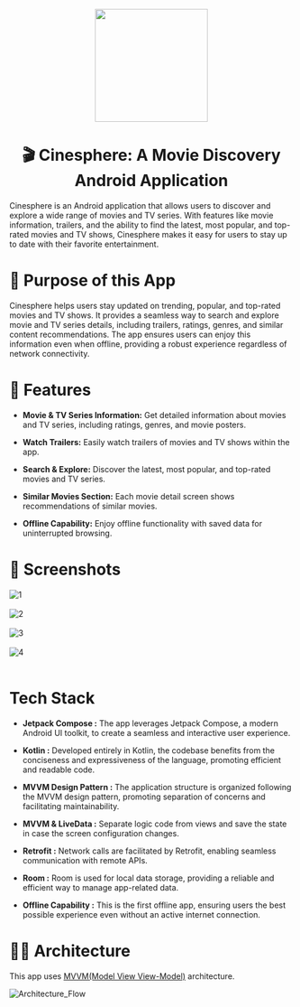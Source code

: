 <div align="center">
</br>
<img src="https://github.com/user-attachments/assets/52235a85-2972-481d-9ee9-cf30e265b22e" width="200" />
</div>

<h1 align="center">🎬 Cinesphere: A Movie Discovery Android Application</h1>

Cinesphere is an Android application that allows users to discover and explore a wide range of movies and TV series. With features like movie information, trailers, and the ability to find the latest, most popular, and top-rated movies and TV shows, Cinesphere makes it easy for users to stay up to date with their favorite entertainment.

# 🤔 Purpose of this App

Cinesphere helps users stay updated on trending, popular, and top-rated movies and TV shows. It provides a seamless way to search and explore movie and TV series details, including trailers, ratings, genres, and similar content recommendations. The app ensures users can enjoy this information even when offline, providing a robust experience regardless of network connectivity.

# 🧰 Features

- **Movie & TV Series Information:** Get detailed information about movies and TV series, including ratings, genres, and movie posters.
  
- **Watch Trailers:** Easily watch trailers of movies and TV shows within the app.

- **Search & Explore:** Discover the latest, most popular, and top-rated movies and TV series.
  
- **Similar Movies Section:** Each movie detail screen shows recommendations of similar movies.

- **Offline Capability:** Enjoy offline functionality with saved data for uninterrupted browsing.

# 📱 Screenshots

![1](https://github.com/sidharth-085/Cinesphere/assets/130606629/165f7b51-c7d9-4304-ba5d-205dc4d43599)
<br> <br>
![2](https://github.com/sidharth-085/Cinesphere/assets/130606629/cdd62881-f0c6-498a-8c69-c68dd3f3f1a7)
<br> <br>
![3](https://github.com/sidharth-085/Cinesphere/assets/130606629/6c00fd51-3999-4667-99ed-f71d33760658)
<br> <br>
![4](https://github.com/sidharth-085/Cinesphere/assets/130606629/6847804a-e8c9-4975-8eb6-12ac98881807)
<br> <br>


# Tech Stack

- **Jetpack Compose :** The app leverages Jetpack Compose, a modern Android UI toolkit, to create a seamless and interactive user experience.

- **Kotlin :** Developed entirely in Kotlin, the codebase benefits from the conciseness and expressiveness of the language, promoting efficient and readable code.

- **MVVM Design Pattern :** The application structure is organized following the MVVM design pattern, promoting separation of concerns and facilitating maintainability.

- **MVVM & LiveData :** Separate logic code from views and save the state in case the screen configuration changes.

- **Retrofit :** Network calls are facilitated by Retrofit, enabling seamless communication with remote APIs.

- **Room :** Room is used for local data storage, providing a reliable and efficient way to manage app-related data.

- **Offline Capability :** This is the first offline app, ensuring users the best possible experience even without an active internet connection.

# 👷‍♂️ Architecture

This app uses [MVVM(Model View View-Model)](https://developer.android.com/topic/architecture#recommended-app-arch) architecture.

![Architecture_Flow](https://user-images.githubusercontent.com/80090908/216841302-97243bc3-3df4-4416-8f1f-dc22398c86b1.png)
